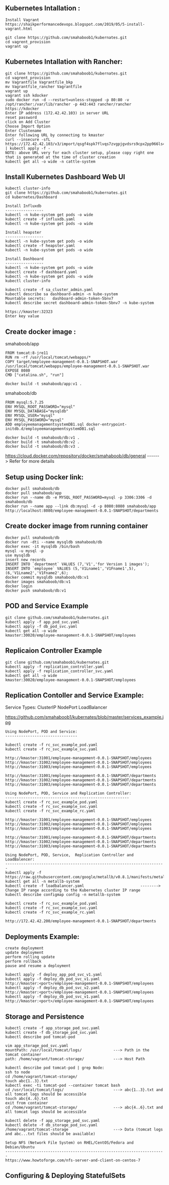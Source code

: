 Kubernetes Intallation :
------------------------
    Install Vagrant
    https://shaikperformancedevops.blogspot.com/2019/05/5-install-vagrant.html

    git clone https://github.com/smahaboob1/kubernates.git
    cd vagrent_provision
    vagrant up

Kubernetes Intallation with Rancher:
------------------------------------
    git clone https://github.com/smahaboob1/kubernates.git
    cd vagrent_provision
    mv Vagrantfile Vagrantfile_bkp
    mv Vagrantfile_rancher Vagrantfile
    vagrant up
    vagrant ssh kdocker
    sudo docker run -d --restart=unless-stopped -p 80:80 -v /opt/rancher:/var/lib/rancher -p 443:443 rancher/rancher
    https://kdocker
    Enter IP address (172.42.42.103) in server URL
    reset password
    click on Add Cluster
    Choose Import Option
    Enter Clustename
    Enter following URL by connecting to kmaster
    curl --insecure -sfL https://172.42.42.103/v3/import/qsgf4spk7flvqs7zvgpjgvdsrs9cpx2pp966ls4rjc2vgsjz9fxkpj.yaml | kubectl apply -f -
    NOTE: above URL very for each cluster setup, please copy right one that is generated at the time of cluster creation
    kubectl get all -o wide -n cattle-system
   
    
Install Kubernetes Dashboard Web UI
------------------------------------
    kubectl cluster-info
    git clone https://github.com/smahaboob1/kubernates.git
    cd kubernetes/Dashboard

    Install Influxdb
    -----------------
    kubectl -n kube-system get pods -o wide
    kubectl create -f influxdb.yaml
    kubectl -n kube-system get pods -o wide

    Install heapster
    -----------------
    kubectl -n kube-system get pods -o wide
    kubectl create -f heapster.yaml
    kubectl -n kube-system get pods -o wide

    Install Dashboard
    -----------------
    kubectl -n kube-system get pods -o wide
    kubectl create -f dashboard.yaml
    kubectl -n kube-system get pods -o wide
    kubectl cluster-info

    kubectl create -f sa_cluster_admin.yaml
    kubectl describe sa dashboard-admin -n kube-system
    Mountable secrets:   dashboard-admin-token-5bnv7
    kubectl describe secret dashboard-admin-token-5bnv7 -n kube-system

    https://kmaster:32323
    Enter key value

Create docker image :
----------------------
smahaboob/app

    FROM tomcat:8-jre11
    RUN rm -rf /usr/local/tomcat/webapps/*
    COPY target/employee-management-0.0.1-SNAPSHOT.war /usr/local/tomcat/webapps/employee-management-0.0.1-SNAPSHOT.war
    EXPOSE 8080
    CMD ["catalina.sh", "run"]
    
    docker build -t smahaboob/app:v1 .
    
smahaboob/db

    FROM mysql:5.7.25
    ENV MYSQL_ROOT_PASSWORD="mysql"
    ENV MYSQL_DATABASE="mysqldb"
    ENV MYSQL_USER="mysql"
    ENV MYSQL_PASSWORD="mysql"
    ADD employeemanagementsystemDB1.sql docker-entrypoint-initdb.d/employeemanagementsystemDB1.sql
    
    docker build -t smahaboob/db:v1 .
    docker build -t smahaboob/db:v2 .
    docker build -t smahaboob/db:v3 .
    
   https://cloud.docker.com/repository/docker/smahaboob/db/general      ------> Refer for more details
    
Setup using Docker link:
------------------------
    docker pull smahaboob/db
    docker pull smahaboob/app
    docker run --name db -e MYSQL_ROOT_PASSWORD=mysql -p 3306:3306 -d smahaboob/db
    docker run --name app --link db:mysql -d -p 8080:8080 smahaboob/app
    http://localhost:8080/employee-management-0.0.1-SNAPSHOT/departments

Create docker image from running container
-----------------------------------------

    docker pull smahaboob/db
    docker run -dti --name mysqldb smahaboob/db
    docker exec -it mysqldb /bin/bash 
    mysql -u mysql -p
    use mysqldb 
    insert new records
    INSERT INTO `department` VALUES (7,'V1','for Version 1 images');
    INSERT INTO `employee` VALUES (5,'V1Lname1','V1Fname1',5),(6,'V1Lname2','V1Fname2',6);
    docker commit mysqldb smahaboob/db:v1
    docker images smahaboob/db:v1
    docker login
    docker push smahaboob/db:v1


POD and Service Example
------------------------

    git clone github.com/smahaboob1/kubernates.git
    kubectl apply -f app_pod_svc.yaml
    kubectl apply -f db_pod_svc.yaml
    kubectl get all -o wide
    kmaster:30020/employee-management-0.0.1-SNAPSHOT/employees

Replicaion Controller Example
-----------------------------

    git clone github.com/smahaboob1/kubernates.git
    kubectl apply -f replication_controller.yaml
    kubectl apply -f replication_controller_svc.yaml
    kubectl get all -o wide
    kmaster:30020/employee-management-0.0.1-SNAPSHOT/employees
    
Replication Contoller and Service Example:
-----------------------------------------
Service Types:
    ClusterIP
    NodePort
    LoadBalancer
    
https://github.com/smahaboob1/kubernates/blob/master/services_example.jpg

    Using NodePort, POD and Service:
    --------------------------------

    kubectl create -f rc_svc_example_pod.yaml
    kubectl create -f rc_svc_example_svc.yaml

    http://kmaster:31001/employee-management-0.0.1-SNAPSHOT/employees
    http://kmaster:31002/employee-management-0.0.1-SNAPSHOT/employees
    http://kmaster:31003/employee-management-0.0.1-SNAPSHOT/employees

    http://kmaster:31001/employee-management-0.0.1-SNAPSHOT/departments
    http://kmaster:31002/employee-management-0.0.1-SNAPSHOT/departments
    http://kmaster:31003/employee-management-0.0.1-SNAPSHOT/departments
    
    Using NodePort, POD, Service and Replication Controller:
    -------------------------------------------------------
    kubectl create -f rc_svc_example_pod.yaml
    kubectl create -f rc_svc_example_svc.yaml
    kubectl create -f rc_svc_example_rc.yaml

    http://kmaster:31001/employee-management-0.0.1-SNAPSHOT/employees
    http://kmaster:31002/employee-management-0.0.1-SNAPSHOT/employees
    http://kmaster:31003/employee-management-0.0.1-SNAPSHOT/employees

    http://kmaster:31001/employee-management-0.0.1-SNAPSHOT/departments
    http://kmaster:31002/employee-management-0.0.1-SNAPSHOT/departments
    http://kmaster:31003/employee-management-0.0.1-SNAPSHOT/departments

    Using NodePort, POD, Service,  Replication Controller and LoadBalencer:
    -----------------------------------------------------------------------
    kubectl apply -f https://raw.githubusercontent.com/google/metallb/v0.8.1/manifests/metallb.yaml
    kubectl get all -n metallb-system
    kubectl create -f loadbalancer.yaml                         --------> Change IP range according to the Kubernetes cluster IP range
    kubectl describe configmap config -n metallb-system
    
    kubectl create -f rc_svc_example_pod.yaml
    kubectl create -f rc_svc_example_svc.yaml
    kubectl create -f rc_svc_example_rc.yaml
    
    http://172.42.42.200/employee-management-0.0.1-SNAPSHOT/departments
    
Deployments Example:
---------------------
    create deployment
    update deployment
    perform rolling update
    perform rollback
    pause and resume a deployment

    kubectl apply -f deploy_app_pod_svc_v1.yaml
    kubectl apply -f deploy_db_pod_svc_v1.yaml
    http://kmaster:<port>/employee-management-0.0.1-SNAPSHOT/employees
    kubectl apply -f deploy_db_pod_svc_v2.yaml
    http://kmaster:<port>/employee-management-0.0.1-SNAPSHOT/employees
    kubectl apply -f deploy_db_pod_svc_v1.yaml
    http://kmaster:<port>/employee-management-0.0.1-SNAPSHOT/employees
    
Storage and Persistence
-----------------------
    kubectl create -f app_storage_pod_svc.yaml
    kubectl create -f db_storage_pod_svc.yaml
    kubectl describe pod tomcat-pod
       
    vim app_storage_pod_svc.yaml
    mountPath: /usr/local/tomcat/logs/              ---> Path in the tomcat container
    path: /home/vagrant/tomcat-storage/             ---> Host Path
    
    kubectl describe pod tomcat-pod | grep Node:
    ssh to node
    cd /home/vagrant/tomcat-storage/ 
    touch abc{1..3}.txt                             
    kubectl exec -ti tomcat-pod --container tomcat bash
    cd /usr/local/tomcat/logs/                      ---> abc{1..3}.txt and all tomcat logs should be accessible
    touch abc{4..6}.txt 
    exit from container
    cd /home/vagrant/tomcat-storage/                ---> abc{4..6}.txt and all tomcat logs should be accessible
    
    kubectl delete -f app_storage_pod_svc.yaml
    kubectl delete -f db_storage_pod_svc.yaml
    /home/vagrant/tomcat-storage                    ---> Data (tomcat logs and abc...txt files should be available)
    
    Setup NFS (Network File System) on RHEL/CentOS/Fedora and Debian/Ubuntu
    -----------------------------------------------------------------------
    https://www.howtoforge.com/nfs-server-and-client-on-centos-7
    
    
 Configuring & Deploying StatefulSets
 ------------------------------------
 
    
